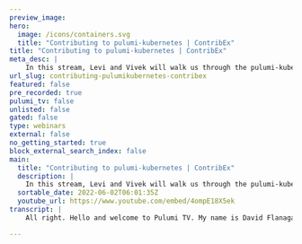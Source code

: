 ```yaml
---
preview_image:
hero:
  image: /icons/containers.svg
  title: "Contributing to pulumi-kubernetes | ContribEx"
title: "Contributing to pulumi-kubernetes | ContribEx"
meta_desc: |
    In this stream, Levi and Vivek will walk us through the pulumi-kubernetes codebase and show us how to make, build, and test our first contribution.
url_slug: contributing-pulumikubernetes-contribex
featured: false
pre_recorded: true
pulumi_tv: false
unlisted: false
gated: false
type: webinars
external: false
no_getting_started: true
block_external_search_index: false
main:
  title: "Contributing to pulumi-kubernetes | ContribEx"
  description: |
    In this stream, Levi and Vivek will walk us through the pulumi-kubernetes codebase and show us how to make, build, and test our first contribution.  The Kubernetes resource provider for Pulumi lets you create, deploy, and manage Kubernetes API resources and workloads in a running cluster. Learn more at https://github.com/pulumi/pulumi-kubernetes
  sortable_date: 2022-06-02T06:01:35Z
  youtube_url: https://www.youtube.com/embed/4ompE18X5ek
transcript: |
    All right. Hello and welcome to Pulumi TV. My name is David Flanagan. Although hopefully, you know, me from across the internet. As today, we're gonna be taking a look at the contributor experience, which means we're gonna show you how to get involved with the Pulumi projects. And today we're taking a look at Pulumi Ktis. Now I'm joined by two wonderful colleagues of mine, Levi and Vivek. Hey, guys, how's it going? Good. How are you? Yeah, I did it. I was, I did this like every stream I've done for two years. I said, hey, hey, how are you? And I throw it at more than one person and then you got to see who, who, who answers first. Why don't we start with you, Levi? Can you tell us a little bit about you and then we, we'll move around? Sure. Uh So I'm, I'm Levi, I've been at Pulumi, I guess, a little over 3.5 years now and I've been uh the primary maintainer of the Cumber NTI provider for most of that time. Thank you very much. Yeah. And uh I'll go real quick. Uh So my name is Vivek. Uh I work with Levi on a bunch of our native providers of which uh uh communities is one. I've been helping out um with the communities provider uh for the last roughly year. So I've been at the company for about two. Yeah, and uh happy to be here. All right. Well, thank you both for joining me. I think the best way for today's session is just to get my screen share to right away. And then we could talk about the, the layout of the provider and try and get people a little bit of insight on how they can get involved. I know that it's one of those repositories that can feel a little bit intimidating to new people. I mean, we want to kind of break those walls down today and show people how they can get started with this. So, yeah, here we have, uh, the, I guess the, the goodest places design to start. Uh We also, where's my activity bar? No big deal. I'll look at that this month. Ah, there we go. And we have the fail system here. So, where, where do you want to start then? Um, do you want to go over the directory structure of this project? Is there a convenient place to start that most people find maybe a little bit confusing upfront? Um I was actually wondering maybe, um, Levi if you wanted to, sorry. Um Just talk for very briefly. Go over the history of the, uh, committee for, because that I think will also have some implications in terms of how, uh, it's structured and how it may look different from other providers that, that, that we support. So, if you wanna just walk through that, since you're a little closer to that history, that'd be great. Yeah, that makes sense. So, our Cober natives provider is one of the, the oldest providers that, that Pulumi has done. Uh, it was our first what we're calling native providers. Uh This, this was around prior to Pulumi schema and the registry and the, the multi language everything. So this was originally all written in typescript. So, uh this one looks a little bit different from other providers just because that, that predated everything else. And it's, it's been uh brought up to like use the schema and the code gen and be, be more similar to our other providers. But it's definitely the, the most complicated one and you'll, you'll see a number of things that are, uh, kind of, uh from that legacy there just because it, it did predate a lot of these other tools. So, um for the most part, the directory structure should look similar to what you would see in the, in the, the other native providers like you see here SDK folder in your provider folder and then the, the make file. So that, that all is, is fairly similar there. But uh uh some of some of the things we're doing with it are a little more sophisticated than our other providers. The goal is eventually to bring this more in line with, with the way we're doing everywhere and, but this is a great way to kind of go through how it is now and figure out how to, how to get it to an easier place to contribute. Yeah, there's, there's definitely some commonality that I see here that maybe we could just touch on really briefly. But, you know, most of the pluming providers, uh I think it's fair to say they have like a little bit of go code that kind of does all the, the gluey stuff and then that lives inside of the provider folder and then there's an SDK folder which then has the SDKS for all of the different languages that are supported by Ploy. I think that's almost ubiquitous. Is that, is that a fair assumption? That is right. And, and for all of our native providers, the, the SDK folder, everything that lives in there is code generated. The provider is the, the actual implementation for uh like all the client stuff and how it's actually talking to the cloud and talking back to the Pulumi engine. And then there's, there's also a bunch of code that, that handles mapping all the resources into the Pulumi schema so that we can run our code generation on that. Yeah. All right. So, yeah, exactly. Um You go No, sorry. Uh, I guess like one of the, one of the common misconceptions that people have it, like, you know, they try to, like, they find something wrong with the docs or, or rather like with, with one of our, uh, SDKS and they try to fix it by making a change directly into the SDK directory somewhere. And, uh, unfortunately that's often like one of the first things that we can't quite take on directly because uh the, all of those things are automatically generated. In fact, most of the files that you'll see will have a preamble thing that this was automatically generated. OK. So I just, I wanna make sure I understood that correctly. I say the SDK is generated. Yeah. Right. If you make a change there, next time the, the build is run, it will override any changes that you've made to that file. So if you, if you want to make it fixed, you have to actually make it in the, the part that's generating the code. Yeah, I could see why that would be a little bit challenging to someone that's not aware of that coming to the repository. You know, what appears to be a really trivial fix and they can find it in the sdks and go I fixed it, but really, it's not done in a way that's going to be uh actually fixing the problem for future users. All right. So when people come to this project, then they should spend, if they want to make a change or improvement, they spend all their time and say that the provider folder. Is that correct? Ok. So is this where the code happens? I guess we got the commands here and we've got the, the package. So there's quite a lot going on there. Maybe we could give kind of a quick overview of what's going on and say the provider. Sure. So, so looking in the package folder, you'll you'll see the provider directory, that one is going to be common to all of our native providers. And that has the provider dot go file there. And if you open that up, that has the implementation for all of the GR PC methods that we use to talk to the engine. So you'll have this file on every single one of the providers. So this is setting up like all of the credentials reading in like the configuration for the provider, uh setting up the connection to the Kubernetes cluster. And then you've got uh like the the cred methods, create read updates, deletes and then a number of other methods as well. Does the predictability? I don't know if that's the right word of the Cober api make it a lot easier to code the SDK because everything is kind of to find upfront regardless of resource. Is that a, a fair assumption, it is fairly straightforward in KTIS because it, it does use that, that standard cred model. Some, some of the providers are a little more challenging to, to map to that. But all of our native providers use that same model. So in, in some cases, the trick is figuring out how you map the, the upstream API to this model. Got it. Ok. Cool. So they get this provider, I mean, I'm assuming from my superficial 4.5 seconds of looking at this file that most people come into this project that probably don't need to end up in here or is that incorrect? That's right. If, if you were writing your own native provider, you would be working in a file like this. But for most contributors to the, the Cober nineties provider specifically, this wouldn't be something you'd have to worry about. All right. Excellent. So they got the provider, they got the provider to, I guess a lot of this other stuff is how it speaks to the, the CP I look the con I'm assuming from this. And right. Yeah. So most of what this in in this folder is, is for talking to the API. And then we've also got implementation for some of our overlays which include helm and YAML support and customize. I, I think all of those are features that are somewhat unique to the, the KTIS provider where uh it, it's support for common tools that, that people already use for managing Cober Netti and it's, it's built on top of the on top of the core provider? Ok, cool. So could we try and understand how the code on this provider works? Uh So that people have an idea that, you know, when they're coming along, I'm assuming that regenerating the sdks would be a very common thing to have to do as part of their debug and test look like. What does that look like? Yeah. So if you go up to the, the package directory, there's, there's a folder called Jen and that is where all of our code generation code lives. So something that's, that's kind of unique to the, the provider. We, we've got those overlays that I just mentioned and those are specific to each STK. So we've got those template folders, you see, you see one for each one of the languages. Uh There's the go templates dot net, templates, no Jas and Python templates. So if you needed to make a fix to the overlay specifically, uh that's a little bit different workflow there. Well, could we take a step back for a moment? And what, what do we mean by overlay and the context of this provider? I think such a good point. Maybe if I can just like kind of walk through the actual, like the overall flow. So there's actually um in the provider, there's like the C MD directory. Um you'll see that actually has the um has two binaries. So if you go to provider C MD, you'll see actually, there should be um the CRD to Pulumi as well. We will ignore that for now. So we have Pulumi Genti and Pulumi resource ktis. Uh Pulumi Genti is the binary that you that that's focused on the schema generation. So uh in the grand scheme of things, when it comes to Pulumi sort of provider ecosystem, uh there is a this, there we create this like schema which is basically adjacent schema specification of what um you know, the the resources are, what the uh you know, the the relevant properties are any parameters necessary for like um language SDK generation and things like that, like a lot of that stuff is encoded into this like Jason, like schema, Jason. In fact, you'll see that in the Pulumi resource Ktis uh directory, you'll see a schema Json file there, which is the current latest schema for this particular uh provider. So that's um the thing that like the code generation um essentially um there, there's a few different steps in this pipeline. So first thing is to generate a schema Jason and then using that schema Jason, you can essentially create the corresponding uh language sdks, right? Um So a lot of what's going on in initially is like Pulumi Kineti runs and it generates essentially a schema Jason which is then consumed again uh by Jen to create uh the sdks that you see in the SDK directory. Um And, and, and uh the, the Pulumi community is obviously really only has like a simple uh main go. Um It does most of its stuff in the Pulumi like the, the um the PC GP KG GEN uh uh package, which is what uh Levi was pointing to earlier. If you wanted to trace that sort of code base, you'd probably want to start from, may not go and uh and like, you know, go through that entire sort of flow. Um But essentially uh uh we are generate like the, the end goal is to generate a scheme on Jason. Um What's going on is actually um you know, put in Pulumi Ktis, we are taking the uh API open API specification from Kineti and we are uh generating the uh corresponding um you know, resources and types and things like that into the scheme at Jason. Um In addition to what's in the default open API specification, we also have these overlays which are like additional resources that we have custom developed essentially if you want to think of it. Um So there is the helm chart, there's the, the Yale config file that is the customized. I'm forgetting something, I'm sure. But basically uh there's these uh these, these uh additional resources that we um uh have created um on an they, they're basically component resources. Um And they're uh they were actually implemented on an individual language level. Um This is a little bit of history for those people who are deeply familiar with how Pulumi works currently, like, you know, uh component resources, we support on a bunch of different languages and you can use them and consume them from within the same language. It's only recently that we've added the support for multi line components. So this is a lot of this, this support predates multi la components. Uh but essentially um um helm chart and a few other of these kind of uh resources are, are kind of implemented, hand implemented in each one of the languages. So if you look at the PKG gen uh templates folders, you'll see the corresponding um sort of um implementations for these component resources in each of these um uh uh you know, uh each of these languages. OK. I'm gonna try and repeat that back to you and tell me what I got wrong. That looks pretty. I apologize. But that, that's great. Right. That's, that's what we want these sessions to be. We, we want to be able to kind of really understand these things uh in a way that just we haven't done before. And, but people will find that useful and hopefully it can encourage more people to contribute and help to the project. So instead of the provider folder, we've got a couple of commands, we're ignoring cr data. Pulumi for now, but we have Pulumi, Ja Cotti and Pulumi Resource Cotti. Now, I've seen this naming structure across a lot of our providers. It's very common to have a plum ja and a Pulumi resource provider. So that makes sense. But the job of the Pulumi Cotti is here is purely to generate the schema dot Json. And what you said was we do that by pulling open API specification from each COTIS release uh and generating what kind of like Jason schema but had a quite a small Pulumi flavor to it in some way for as far as structure goes. Uh And it's these do. So I think we use across all of our providers to then generate all of the SDK so that I think I got a good handle on. So from here, we are generating all the SDK from that and that's fine. But we have this concept of an overlay. Now, when you first said overlay, I thought maybe we were augmenting the resources that we'd already generated, but it sounds like we're actually just adding on new convenience resources instead for the provider. So at our core and our core support, we uh support custom resources, help customize the Gammel config and I'll ignore path dot Ts because I don't know what that is. So these are ways that we are enriching the kite support beyond the open API specification. So in my head, that feels like a really good way for people to get involved in the project is to more to bring maybe more of these overlays to increase uh fair support uh with Vancouver days is that is that correct or anything I get there wrong, anything you want to fix. So, the, the thing that's tricky about overlays is they have to be implemented for each language. So it was initially just typescript and then we had typescript and Python and now that we're, we're up to, I guess, 66 different languages. It, it's difficult to actually get language parody here. So we're, we're thinking about ways that we can make that. So there's not as much manually written code like that. So uh generally, like, I, I would say that that is a useful way to contribute. But it, the, the tricky part is that uh it's six different languages you have to work across now. Yeah, I can imagine that quite tricky and one of the challenges um Yeah, so, so, you know, um we're, we're actively thinking about how we want to support this on an ongoing basis. Um Certainly, like the existing component of resources we have, we continue to support uh and manage. Um um We hit an interesting sort of decision point recently when we added the helm release resource, for example, um we actually um implemented it as a custom resource within the provider. So basically uh leveraging the SDK Cogen and all of these things make it work across all the different languages. Um But like the provider internally implements the actual helm release uh uh uh sort of aspect, we, we got away with that a little bit because, you know, helm like helm is a go um um sort of uh project and we could embed that into the provider essentially. Like we could get a go a fair way if you wanted to do things that are like somewhat language specific, then you, you know, and which are not go essentially because that provider is written and go, then you get into an interesting decision point. Um Certainly now that we have multi line components and other things, it's increasingly interesting to kind of see these things implemented as multi line components. And whether or not that needs to live within the communities, uh provider repository is like uh another question like that can, these components can live independently and in in often cases, that might be a better model um than explicitly shipping it as part of the community uh provider. I would say though for an external contributor who is interested in something like that, that's definitely an interesting conversation to have. But that that would be something to engage like the gloomy engineers with before going a long way down the road and trying to put together a pull request. I guess the best way for people to do that would just be to open an issue on the repository and start a conversation or I mean, even just the co Cotti channel and our slack. Right, precisely, it would be a great place. We also have a contribution, con contributors or something channel as well on the uh on the Slack channel. Like either either it's fine uh you know, uh issue or what, like start with the enhancement request or whatever on uh on, on um the community's uh get repository. We're happy to engage there or uh do it on Slack if you want like more interactive conversations with this. OK. Uh Here's a tough question for you both. So you maintain Pulumi Kubernetes and you know, besides Cotis releases and changes to the schema, et cetera, like where is, where is most of the maintenance or time spent with this provider? Like what, what do you feel that you're working on 90% of your time if that's it? I don't know if it's just bugs, there's the new features that like, I mean, if it's most of it's generated, like how can people get involved and what parts of that can we can point them to? Yeah, I, I would say there's probably three main categories there. So the, the first one is the overlays that we talked about. Those, those were a lot of work to, to get to a stable point. Uh At, at this point, I, I think they're overall working pretty well, but helm the, the helm chart in particular was a lot of work to try to get to a good, good state. The second category is uh we, we call it a weight logic internally the provider. You can also think of that as readiness logic. So when you have created a kubernetes resource, we we have some custom logic here to, to determine when it's ready. And the reason why that is useful in a a Pulumi update model is say if you've created a ingress or a service and possibly your cloud provider is provisioning a load balancer, you want to make sure that that's ready and you have an IP address or a A URL that you can hit with other resources that might depend on it. So typically, when you were applying Cober netti resources, if you were using coop control, for example, you would send all that over to the cluster, but you wouldn't necessarily know when it was ready. So if you've got other components uh downstream of that, that depend on that, you need some way of checking to see if it's ready. So uh that, that was, that's another big section that, that's a fairly interesting topic if, if you want to, to go into that uh more in a moment. And then uh I guess the third category briefly is just all of the examples that we've got. Um so certain cloud providers have uh kind of a central place where you can pull examples from. Uh That's true to some extent in Cober is through the, the upstream API docs. Uh So we, we would like to make it easier to, to contribute examples back. Uh But, but right now basically, those are hand generated as well and get injected into the schema. So if you've got more questions on any of those areas, I'm happy to go into more detail just to add, just to add to what Levi said. Um You know, uh another like obviously, as far as what we spend our time on is concerned, like certainly the categories that like Leva mentioned make, make a lot of sense. We obviously have new features and new, new uh new concepts that we want to add. We've done that, for example, with release and other things. Um certainly, uh you know, there's a lot of complexities around. Um you know, again, we're, we're, we're kind of uh automatically converting um given an API specification, um you know, to a, to the underlying schema and things like that. Um They're certainly often, you know, you would run into not often, but sometimes you run into um sort of um uh some sort of a mismatch in terms of like how we handling certain things. So for example, recently we'd run into issues with like config maps are immutable or not, like how do we handle them? Like, you know, those kind of behavioral kind of uh II I it sort of uh things that we, that is more sort of business logic and something that we understand as users and we need to like layer that in to the provider. Those are some of the things that we uh often step in on and like, hey, like this did not translate exactly verbatim from like the, the API specification maybe because it's lacking or like there, there additional um interpretation that needs to happen there. We, we kind of interject that and help out sort of that, that transition um in general. Um you know, that's uh often where we spend a certain amount of our time on in terms of just, just, just smoothing out the experience for our users. And logic is a great example of like that. Um um you know, uh kind of users um 90% of the time or 99% of the time it works exactly the way we want to desire. But like every now and then they run into some sort of a um an exception to the rule and we need to understand that better and like layer that on. All right. Awesome. Thank you. Uh So I think I had two things in my head there. One you mentioned that the examples left inside the schema dot Json. Is that correct? Or did I misunderstand that? Yes. Uh that gets injected as part of the, the code generation into the scheme without Jason. Um Let's see. So specifically, um when we talk about examples, it gets a little bit ambiguous, like there's obviously the examples of like a full blown program like, you know, like PLU program that does like deals with cinti uh resources and things like that, like those um at least in this repository we have in a, in a test directory, we run like uh end to end test integration tests against those um uh here and therefore the various languages and so on. Uh We also have the Pulumi Examples repository, which is obviously our central location where we track like, you know, different use cases for different uh resources. Um And that's often where we would point users to, that's like our de facto location where we would uh people ask people who are um you know, considering adopting Pulumi to go look for inspiration. Um The examples that we are talking about here are more like in our API doc. So if you were to pull up our uh and, and things like that, so if you were to pull up our SDK, either on in um uh like in uh V code or like any other ID E or if you were to go take a look at our API docs on our website and so on so forth, often you'll see some examples there about like, hey, how do I create a deployment? How do I create a config map? How do I create blah, blah, blah using the Pulumi SDK in, in the various languages? That's the part that gets injected into um the scheme I JSON as well. And then we can render that appropriately um in the various language sdks. So if, if you want to actually look at the, the code for that, that's in the package gen examples folder and there's two different kinds here. So we've got the overlays which are documentation for like Helm and Yamal and customized. And then we've got the upstream one and these are just the vanilla resources here. So these are, are markdown files that, that get rendered into the, the API docs for each language two. All right. So this, this would actually be a great place for uh external contributions because I I think this is straightforward to, to understand the, the scope and uh it it's just a a markdown file. So you, you could add examples to like for for any resource like this. So people can comes to this repository, go to upstream and save the examples directory, just add a markdown file with more co resources. And the next time that gets merged into our code base, it will end up on our register page as the API docs examples for Cotti Awesome. That's a really cool way for people to get involved actually without having to dive into all the provider, the cogen and stuff like that because you know, there are a lot of resources and, and giving our our users more access to examples, I think is a very valuable thing. Yeah, definitely encouraging that um we have a question from Marcus in the chat. Um And he's just asking like we are we generating our SDK against Vanilla upstream Cotti. And he's curious about support for like EPS which has additional AWS resources. So we have any advice there for Marcus? Yeah, this, this is the, the Vanilla Kubernetes schema. So each, each release of Kubernetes includes uh an open API spec that's a, that's another JSON file. So we've got code that parses that and translates that into the Pulumi schema. And we, we have a, a separate EAS component EK provider that manages some of those Aws resources specifically. But the Cobern provider is just Theil Cobern plus those overlays that we talked about. Yeah, I think the communities provider like just in for those people who are uh new to Pulumi and so on. So the provider is specifically meant for manipulating and managing resources in uh a cluster or um essentially. So you're creating things like deployments and um and he like, for example, he charts installing them, managing them and so on so forth. Um It's uh like setting up a Pulumi sorry, setting up a cities cluster is typically, you know, done in, in a different provider. So you have like the EKS provider that will do the EKS uh um provisioning. We have Google, uh Google native and Google um GCP provider for managing, for example, GKE Aws and, and, and, and, and so on so forth. So there's a little bit of uh distinction in terms of basically, if you think about a provider, it's like what is the backing um sort of cloud environment that it's managing. Um in the case of the KTIS provider, it is talking to um uh the API spec and we basically track the latest um release of the API spec at all times with, with the, with the provider. Yeah, that's another interesting point about the, the Cober nutty provider is, is this can be used with any cluster. It, it could be a like a cloud managed cluster like you just talked about or you could be running kind or Docker desktop or like what whatever other flavor of Cober nutty you happen to be running. So you can configure the provider to point at that and develop it locally as well. Awesome. All right. So I think we've, we've kind of covered the, the code base and a few areas where people can get involved. Now, I'm curious if we're feeling brave and I was going to say we'll go off script, but we've always been off script. So like as soon as someone comes across, right? And they found an issue on the github tracker and they're like, OK, I want to kind of take a go at this and they make some changes to their code and could we maybe walk through the process of like, how do they build a provider? Like what are they make targets that they should be familiar with? Is there just go be, is it that easy? Like what do people need to know from that perspective. So we're actually in the process of standardizing this across all of the native providers right now. So I, I think a month from now this, this will be more consistent across balu, but it, it is all driven through the, the make file. Uh So I, I believe the read me should have instructions for any prerequisites that you need to, to have installed. And then there's just a couple of make targets that you'd have to run. So we do have a contributing um file as well. Um That's probably a better starting point for, especially if you're going to look at um trying to contribute to uh the, it's very short, there's not a lot to it. Uh but basically, uh uh you know, there's some dependencies that you need. So making sure would typically uh this is a pattern that we use across plu this is uh something that you'll see in a lot of uh pluming uh uh repositories, you typically run something like making sure to make sure that you have the appropriate versions of things. Uh This is mostly really just doing um go go download like goma download type equivalent, essentially in this repository auditors that are a little bit more complex and have external dependencies. Um And then um in this repository, really just a make build and a make install uh gets you ready to kind of play around with your local version of the provider. Um So it's relatively or because barely does that make those include fetching the latest Cotti skimmer? Yeah, it does. Yeah. All right. So, so actually if you look at the Make file. Yeah. Yeah, sure, sorry. Uh Yeah, so we can actually walk through what, how we generate the SP or like what version you're tracking. So in, in the make file, you'll see basically uh a reference to uh cube version. So capital all caps Q underscore version. Um So currently it's set to track A V 1 24 0 which is like the latest and greatest um sort of major version, at least for the API specification. Um And uh essentially any time you do a make build here, it's gonna go basically go fetch that particular open API spec version of the open open API spec and go through the whole code like cogeneration process, make the provider or make the SDK all of those things um locally for you. OK? I see we even have an open API failed target which I assume is just going to pull down open API definition. OK? Cool. And another thing just because I was on the top of the contributing and I get this question all the time and people are asking like, if I'm going to build a provider, do I need all of the supported languages and run teams on my machine? I think is it fair to say the ideal answer? Would be, yes, if you want to build all the sdks, but also you really only need to run time for the SDK that you want to work with locally. Is that a fair assumption? Yeah, I think if, if, if you're just, if you're running the, the build and install target that, that assumes that you have all of them, uh, they, there are specific targets if you're wanting to, to just develop in a particular language as well. OK. And if someone were to submit a pill request, but they'd only build the typescript. Uh SDK, is that a, is that a problem? Um Is that something the C I generates and commits back or is that something that you as a maintainer would then have to then fresh, push to their request? Like if they want to submit a request, do they need them all? Is that what we encourage it? It would depend on exactly what they were touching it. C I would run all of the SDKS. So if, if it ended up being a change that needed them all uh that, that would be caught, but there, there would be certain types of changes where you wouldn't necessarily need them all. Thank you. Yeah, often one of the challenges like um it'd be maybe be worthwhile for us to, for example, make a city change to like one of the um um one of the examples, for example, or whatever um you know, and and, and because I in PD, I believe that should Trump down to all the sdks and so on and so forth as well when you make a, make the actual generation. But essentially, you know, one of the problems that often happens is like you do it and then you only check in partial some, some of the generated code, like we do check in all the code into the SDK folder as again, like consistent behavior across all our providers. There's a lot of people who both within the team and outside that like have problems with that model of operation, but there's good reasons to do it partly because of the way go works and so on, like uh especially for a go SDK. Um uh we're not gonna debate that decision here, but basically, uh you know, uh so we do check, for example, like uh like C I will break will, will, will warn if you uh if it notices, like uh basically the don't get porcelain kind of functionality where we notice that, like there's local changes that haven't been committed to the repository and things like that. So there's a few gotchas there um when it comes to um you know, dealing with generated code essentially. Um but um certainly things that we are happy to walk contributors through if they run into it and definitely things that we can improve in terms of documentation. So obviously, like any other place, like if you see, if you run into issues, like the simplest pull request would be an improvement to like the contributing guide, which uh can definitely use a lot more attention. And we would love to get more um relevant feedback from people that are not us, you know, to, uh to make that uh process a lot more documented and well, um we certainly have people within the team also focusing on that effort a little bit more as uh I believe I mentioned. Um But yeah, um hopefully that uh gives you a general sense of like how um basic contributions can work. Yeah, I think so. Uh OK, I'm going to pick a couple of these targets that I think are useful. Um Schema calls K gen, so we, we'll call that and I was just going to take our open API specification and generate our Pulumi schema, right? The schema J. OK. So we'll let that do this thing and then we have the ability to build the provider. So this is going to give us the goal by anyway, that we could put in our path. I guess this is the dash dash. Were you gonna say something early back? No. All right. OK. So, yeah, like, so I, I my head of like, OK, if I'm working on this and I want to be able to test this with like a really simple program that I have. I really just need to run. Make Kate provider, which maybe we can do. Uh And then if I just put that into my goal path, uh I should be able to run and pull me up and actually use the version of the provider that I have built, which is, and then from there we have, and I think that's the standard across a lot of our professors. So this is really valuable information to people that, that maybe haven't delved into that yet. But we always seem to have this dot net underscore SDK or SDK underscore dot net value that we can build. So I'm not going to build dot net because I do a model. I don't think it works on an M one Mac yet. Uh We can build the No GP. Uh think that would probably be the only targets I need right from there. I can use Pulumi typescript SDK, my new provider and I'm working with whoever built I have local on my machine. Yeah, there's uh one of the things that you might want to do is the install uh targets like there's Intal install targets for uh the SDKS. So for example, there should be an installed target for uh ojs for example, which will basically do a yarn link uh type thing for you. So then if you had an example that you were working with and you had for example SDK changes that you wanted to, to, to, to use, um you know, you could like yarn link locally against that uh like locally generated uh SDK and then uh use that. Uh similarly, there's, there's similar mechanisms for the different languages. They're slightly different um in, in their behavior. But essentially that's what we use. Yeah. And as I mentioned earlier, if people, like what are the ways people can contribute would be maybe with our weight logic and you know, using the link here would allow them to kind of consume that pretty quickly and test it. Yeah, that's the nice thing about the uh the nice thing about like some of the weight logic and stuff like that. A lot of that is baked into the provider. So like, uh you know, if you have the provider, uh sort of uh like sort of like built and like in your path, then you're all good, right? Uh And, and that just goes from there sometimes, like there is a little like, like this two phase problem where like you have the provider change and you might have like SDK changes as well and like, you know, you may get into, oh, like why isn't this? Um Most likely you'll run it at compile time, like you run into like, hey, like you, this new property that I was hoping for is not showing up in my example. Oh, that's because you're probably not running against the current version of the SDK or whatever, like, you know, so there's a little bit of a mental model to understand that you might have is the shape matching. What you're, uh, are you actually using the, the right SDK to match the shape that you wanted, basically? Ok. Awesome. Yeah. Good to call that out. Like there is that two phase kind of, you can be working with the provider itself and you only have to build the provider second in your path. But if you're making any overlay changes or schema changes, then that would require the SDK to be updated as well. So, yeah, good, good to call that out. All right. That's the hardest question for last then. So, uh do you ever run the test locally or do you explicitly rely on C I? And if you do run it locally, what is it, is it make test or is there something else that could be running locally? Yes, I have not actually run the test with the, the make target in a long time that, that C I, that kicks that all off because it, it's interacting with the cloud for the most part. Uh I do often run the, the examples locally like we, we've got examples for each language. So I'll, I'll run that as part of a testing, a specific stack, but it, it's not uh through the make target necessarily. So actually this is an area that we can use. Um um some contributions are on or discussions on um like one of things like we do set up for, as LEVI said, set up like a cloud managed environment. So this by default is like a GKE environment in C I. Um And that we run all our tests against. Um uh You can certainly point it to any other, any old cluster, but there are some tests, for example, that rely on, you know, res or load balancer behavior which again, like, you know, gets all wonky when you're trying to do like kind or whatever. So, um you know, there's certainly a class of like the vast majority of the tests will work fine locally. Um And frankly, like you, as long as you just have like ac config locally that works correctly, like your, um if you were to just run the make test, most of them would just work, there are certain, which will fail and that's most likely because they require some, uh you know, like a load balancer kind of support or what have you. Um uh We would like, one of the things that we were just recently talking about is like maybe putting them behind a build target or whatever so that it's a little bit more easier for users to know, like what is safe to run locally and what is not essentially. Um And, and like what to expect basically. Um So, uh some of our tests are actually smart about it, like they will determine if you're running against like the cloud or not. And like kind of automatically skip them and things like that, but that's not uniform across the board. But certainly an area we're more than happy to, to, to chat about, um, to make, make it more easy for people to, I do run some tests locally but they're, uh, it definitely improved. Like that should be improved quite a bit going forward. Ok. Uh, now someone coming along who is wanting to make their first contribution, then, like, normally we'd say, get always write a test. But with a lot of this being code, is it safe to say that maybe tests wouldn't be needed for most first time contributors to the project, often, what I've done is like, except like, you know, uh uh actually, we have a pretty good uh provider test framework. Actually, if you take a look at it, it's not like the degree of effort to prove that your thing works locally on like, say, um say this is in, you'll see it in the test directory and then uh SDK, you know, Js or whatever, if you were to pick any of these examples, they basically should look like any old um uh Pulumi program for the most bit. So this is like just the, the, you know, this is what you would do run locally often, right to, to validate that this thing works. And then there's often a um corresponding entry in um in, in a, in a go test file which is which will basically run this test. Um So if you wanted to pull up um uh what's the sorry, my screen share is not working here. No, no test in in that same no jazz folder. It should be at the bottom. Oh Yeah. Yeah. OK. Yeah, there you go. So here for example, if you were to look at our um um So yeah, this is for example, a test where it's basically saying this is a little bit more complicated. We could probably look at some a much simpler test if you go a little bit further down. Um probably just start with that. This is obviously more complex um towards the bottom. I would imagine you would see some relatively simple tests. Um um replace set is that simple? Sure. Let's let's go with that, right? So basically you're saying, hey, like run a uh run the test in like the directory thing says, hey, run the test against replace statement set step one. So that's like the first like you, you could for example, test out things like you wanna do um you know an initial deployment and then an update to it and then so so on so forth, the way we've typically done that is like have multiple directories underneath. So you'll have like replace even step one, which will actually have like your baseline, um you know, code for your uh actual uh uh plume program. And then there would be a step two, for example, that would um be a very specific change, right? And then you can assert the behavior is matching that um kind of change, right? Um Similarly, you can add extra run time validation. All of this is like optional, you don't have to do it. But like basically you can prove that, you know, uh these things are working correctly. So like going from a example that works locally uh to a full or like addition to the integration test test test suite is actually relatively straightforward, but often something that we can like walk people through um during APR uh or we could follow up with uh uh after the, after the fact. So we don't necessarily block on that. Um It's often a lot easier to just have this conversation. All right. Awesome. Well, we are coming up on, on 50 minutes. I'm not gonna throw any more difficult questions. Yes. Did we just end? Not sure if we lost David here. I think we might have lost David. Great. So we're now the, the official host of this. Um Yeah, I guess uh uh um long story short, I think really uh think there's uh a bunch of room for uh additional improvements to our, our um uh sort of contributor experience. But I think, um you know, we always welcome um the opportunity to talk to the community and like get um a valuable sort of uh shepherd changes through. We, we would love to see more contributions from the community. We'd love to also obviously make sure that we meet you halfway in terms of uh providing you the uh the, the tools and resources you need to uh to, to make this easier. So certainly keep us to that um to that bar and uh just something we, we care pretty deeply about on the team. Um And hopefully, you know, the experience gets easier and easier as we go. Yeah, I agree with all that. We just like took over as host for like five minutes. Yeah, I went to turn off my screen share and then I think my router or my wifi just, I had to switch to tether. So I'm really sorry about that. I don't know what happened, but I was just gonna say, you know, I think we've covered an awful lot and in 50 minutes here and I hope that people find this useful and we'll definitely do more sessions in the future. Uh You know, maybe we'll even work on a wee bug fix or a future at some point live and have a bit of fun there. But I just wanted to thank you for, for joining us today. It was really great to just get some of that knowledge out of your head and share that with people. And I hope that people feel less intimidated by some of these co gender posies and feel that they can come and talk to us and make contributions and get involved in the project. Awesome. No, I really appreciate this. This was great. I think we got a lot of things that we had in the back of our mind and we've discussed on the course of pr s and things like that. Um You know, uh but getting that context out in a reusable format in this way is really helpful and hopefully that just means that we will continue to make this easier and easier for users to, to start contributing to. All right. Well, I'll let you both get back to your day. Thank you again. I will speak to you both soon and everyone watching. Have a great day. Thanks all. Thank you.

---
```


